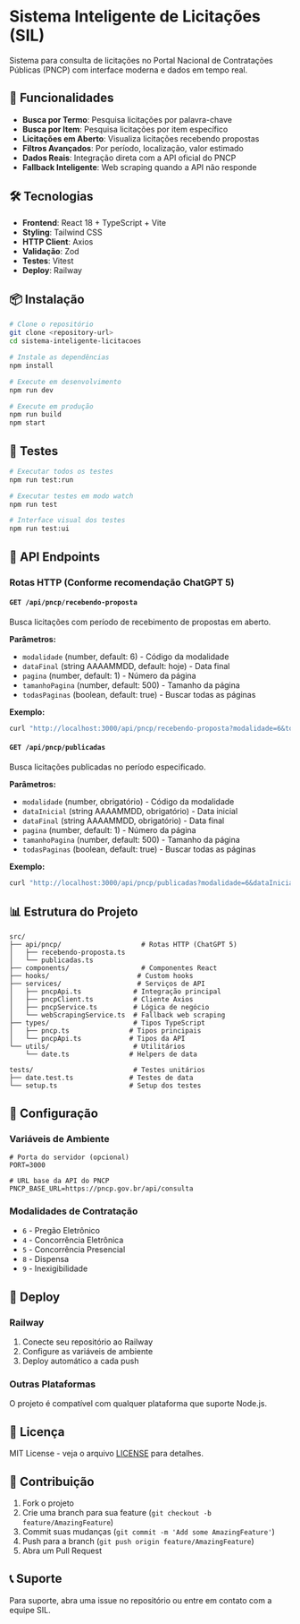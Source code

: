 # Sistema Inteligente de Licitações (SIL)

Sistema para consulta de licitações no Portal Nacional de Contratações Públicas (PNCP) com interface moderna e dados em tempo real.

## 🚀 Funcionalidades

- **Busca por Termo**: Pesquisa licitações por palavra-chave
- **Busca por Item**: Pesquisa licitações por item específico
- **Licitações em Aberto**: Visualiza licitações recebendo propostas
- **Filtros Avançados**: Por período, localização, valor estimado
- **Dados Reais**: Integração direta com a API oficial do PNCP
- **Fallback Inteligente**: Web scraping quando a API não responde

## 🛠️ Tecnologias

- **Frontend**: React 18 + TypeScript + Vite
- **Styling**: Tailwind CSS
- **HTTP Client**: Axios
- **Validação**: Zod
- **Testes**: Vitest
- **Deploy**: Railway

## 📦 Instalação

```bash
# Clone o repositório
git clone <repository-url>
cd sistema-inteligente-licitacoes

# Instale as dependências
npm install

# Execute em desenvolvimento
npm run dev

# Execute em produção
npm run build
npm start
```

## 🧪 Testes

```bash
# Executar todos os testes
npm run test:run

# Executar testes em modo watch
npm run test

# Interface visual dos testes
npm run test:ui
```

## 🔌 API Endpoints

### Rotas HTTP (Conforme recomendação ChatGPT 5)

#### `GET /api/pncp/recebendo-proposta`
Busca licitações com período de recebimento de propostas em aberto.

**Parâmetros:**
- `modalidade` (number, default: 6) - Código da modalidade
- `dataFinal` (string AAAAMMDD, default: hoje) - Data final
- `pagina` (number, default: 1) - Número da página
- `tamanhoPagina` (number, default: 500) - Tamanho da página
- `todasPaginas` (boolean, default: true) - Buscar todas as páginas

**Exemplo:**
```bash
curl "http://localhost:3000/api/pncp/recebendo-proposta?modalidade=6&todasPaginas=true"
```

#### `GET /api/pncp/publicadas`
Busca licitações publicadas no período especificado.

**Parâmetros:**
- `modalidade` (number, obrigatório) - Código da modalidade
- `dataInicial` (string AAAAMMDD, obrigatório) - Data inicial
- `dataFinal` (string AAAAMMDD, obrigatório) - Data final
- `pagina` (number, default: 1) - Número da página
- `tamanhoPagina` (number, default: 500) - Tamanho da página
- `todasPaginas` (boolean, default: true) - Buscar todas as páginas

**Exemplo:**
```bash
curl "http://localhost:3000/api/pncp/publicadas?modalidade=6&dataInicial=20250801&dataFinal=20250813&todasPaginas=true"
```

## 📊 Estrutura do Projeto

```
src/
├── api/pncp/                    # Rotas HTTP (ChatGPT 5)
│   ├── recebendo-proposta.ts
│   └── publicadas.ts
├── components/                  # Componentes React
├── hooks/                      # Custom hooks
├── services/                   # Serviços de API
│   ├── pncpApi.ts             # Integração principal
│   ├── pncpClient.ts          # Cliente Axios
│   ├── pncpService.ts         # Lógica de negócio
│   └── webScrapingService.ts  # Fallback web scraping
├── types/                     # Tipos TypeScript
│   ├── pncp.ts               # Tipos principais
│   └── pncpApi.ts            # Tipos da API
└── utils/                     # Utilitários
    └── date.ts               # Helpers de data

tests/                         # Testes unitários
├── date.test.ts              # Testes de data
└── setup.ts                  # Setup dos testes
```

## 🔧 Configuração

### Variáveis de Ambiente

```env
# Porta do servidor (opcional)
PORT=3000

# URL base da API do PNCP
PNCP_BASE_URL=https://pncp.gov.br/api/consulta
```

### Modalidades de Contratação

- `6` - Pregão Eletrônico
- `4` - Concorrência Eletrônica
- `5` - Concorrência Presencial
- `8` - Dispensa
- `9` - Inexigibilidade

## 🚀 Deploy

### Railway

1. Conecte seu repositório ao Railway
2. Configure as variáveis de ambiente
3. Deploy automático a cada push

### Outras Plataformas

O projeto é compatível com qualquer plataforma que suporte Node.js.

## 📝 Licença

MIT License - veja o arquivo [LICENSE](LICENSE) para detalhes.

## 🤝 Contribuição

1. Fork o projeto
2. Crie uma branch para sua feature (`git checkout -b feature/AmazingFeature`)
3. Commit suas mudanças (`git commit -m 'Add some AmazingFeature'`)
4. Push para a branch (`git push origin feature/AmazingFeature`)
5. Abra um Pull Request

## 📞 Suporte

Para suporte, abra uma issue no repositório ou entre em contato com a equipe SIL.
